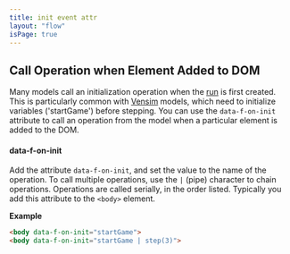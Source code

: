 ```yaml
---
title: init event attr
layout: "flow"
isPage: true
---
```


<!-- module desc -->

## Call Operation when Element Added to DOM

Many models call an initialization operation when the [run](../../../../../../glossary/#run) is first created. This is particularly common with [Vensim](../../../../../../model_code/vensim/) models, which need to initialize variables ('startGame') before stepping. You can use the `data-f-on-init` attribute to call an operation from the model when a particular element is added to the DOM.

#### data-f-on-init

Add the attribute `data-f-on-init`, and set the value to the name of the operation. To call multiple operations, use the `|` (pipe) character to chain operations. Operations are called serially, in the order listed. Typically you add this attribute to the `<body>` element.

**Example**

```html
<body data-f-on-init="startGame">
<body data-f-on-init="startGame | step(3)">
```
